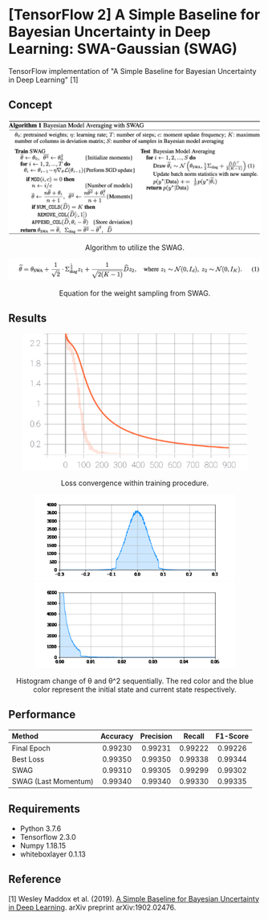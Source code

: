 [TensorFlow 2] A Simple Baseline for Bayesian Uncertainty in Deep Learning: SWA-Gaussian (SWAG)
=====
TensorFlow implementation of "A Simple Baseline for Bayesian Uncertainty in Deep Learning" [1]

## Concept
<div align="center">
  <img src="./figures/algorithm.png" width="750">  
  <p>Algorithm to utilize the SWAG.</p>
</div>

<div align="center">
  <img src="./figures/swag_sampling.png" width="750">  
  <p>Equation for the weight sampling from SWAG.</p>
</div>

## Results
<div align="center">
  <img src="./figures/smce.svg" width="450">  
  <p>Loss convergence within training procedure.</p>
</div>

<div align="center">
  <img src="./figures/theta_1.gif" width="400">  
  <img src="./figures/theta_2.gif" width="400">  
  <p>Histogram change of &theta; and &theta;^2 sequentially. The red color and the blue color represent the initial state and current state respectively.</p>
</div>

## Performance
|Method|Accuracy|Precision|Recall|F1-Score|
|:---|:---:|:---:|:---:|:---:|
|Final Epoch|0.99230|0.99231|0.99222|0.99226|
|Best Loss|0.99350|0.99350|0.99338|0.99344|
|SWAG|0.99310|0.99305|0.99299|0.99302|
|SWAG (Last Momentum)|0.99340|0.99340|0.99330|0.99335|

## Requirements
* Python 3.7.6  
* Tensorflow 2.3.0  
* Numpy 1.18.15
* whiteboxlayer 0.1.13

## Reference
[1] Wesley Maddox et al. (2019). <a href="https://arxiv.org/abs/1902.02476">A Simple Baseline for Bayesian Uncertainty in Deep Learning</a>. arXiv preprint arXiv:1902.02476.
